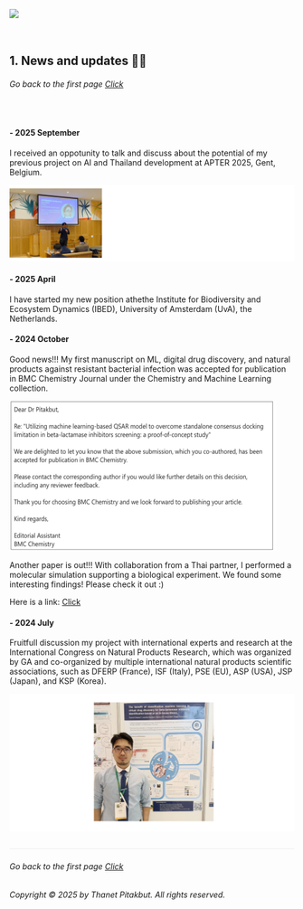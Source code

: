 ![](../images/250918_cv_header.png)

&nbsp;

## 1. News and updates 🚀🌓

###### Go back to the first page [Click](../README.md)

&nbsp;
#### - 2025 September

I received an oppotunity to talk and discuss about the potential of my previous project on AI and Thailand development at APTER 2025, Gent, Belgium.

![](/images/250920_apter2025.png)


#### - 2025 April

I have started my new position athethe Institute for Biodiversity and Ecosystem Dynamics (IBED), University of Amsterdam (UvA), the Netherlands.


#### - 2024 October

Good news!!! My first manuscript on ML, digital drug discovery, and natural products against resistant bacterial infection was accepted for publication in BMC Chemistry Journal under the Chemistry and Machine Learning collection.

![](../images/24oct_news2a.png)

Another paper is out!!! With collaboration from a Thai partner, I performed a molecular simulation supporting  a biological experiment. We found some interesting findings! Please check it out :)

Here is a link: [Click](https://www.mdpi.com/2075-1729/14/11/1400)


#### - 2024 July

Fruitfull discussion my project with international experts and research at the International Congress on Natural Products Research, which was organized by GA and co-organized by multiple international natural products scientific associations, such as DFERP (France), ISF (Italy), PSE (EU), ASP (USA), JSP (Japan), and KSP (Korea).

![](../images/24july_poster.png)

![](../images/line04.png)
###### Go back to the first page [Click](../README.md)
###### Copyright © 2025 by Thanet Pitakbut. All rights reserved.
